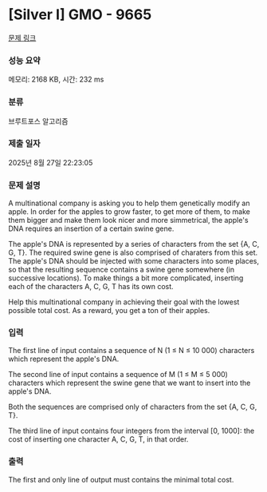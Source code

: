 # [Silver I] GMO - 9665 

[문제 링크](https://www.acmicpc.net/problem/9665) 

### 성능 요약

메모리: 2168 KB, 시간: 232 ms

### 분류

브루트포스 알고리즘

### 제출 일자

2025년 8월 27일 22:23:05

### 문제 설명

<p>A multinational company is asking you to help them genetically modify an apple. In order for the apples to grow faster, to get more of them, to make them bigger and make them look nicer and more simmetrical, the apple's DNA requires an insertion of a certain swine gene. </p>

<p>The apple's DNA is represented by a series of characters from the set {A, C, G, T}. The required swine gene is also comprised of charaters from this set. The apple's DNA should be injected with some characters into some places, so that the resulting sequence contains a swine gene somewhere (in successive locations). To make things a bit more complicated, inserting each of the characters A, C, G, T has its own cost.</p>

<p>Help this multinational company in achieving their goal with the lowest possible total cost. As a reward, you get a ton of their apples. </p>

### 입력 

 <p>The first line of input contains a sequence of N (1 ≤ N ≤ 10 000) characters which represent the apple's DNA. </p>

<p>The second line of input contains a sequence of M (1 ≤ M ≤ 5 000) characters which represent the swine gene that we want to insert into the apple's DNA. </p>

<p>Both the sequences are comprised only of characters from the set {A, C, G, T}. </p>

<p>The third line of input contains four integers from the interval [0, 1000]: the cost of inserting one character A, C, G, T, in that order. </p>

### 출력 

 <p>The first and only line of output must contains the minimal total cost. </p>

